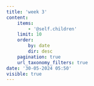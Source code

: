 ```yaml
---
title: 'week 3'
content:
    items:
        - '@self.children'
    limit: 10
    order:
        by: date
        dir: desc
    pagination: true
    url_taxonomy_filters: true
date: '30-05-2024 05:50'
visible: true
---
```


